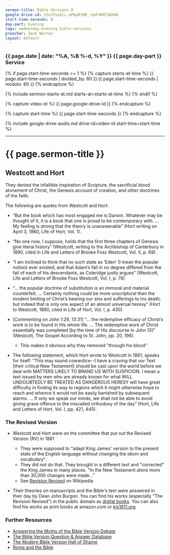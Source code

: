 ```yaml
---
sermon-title: Bible Versions 8
google-drive-id: 1Sx1YsxqlL-aPAyBJ0M_-kpF46QTaQX8b
start-time-seconds: 0
day-part: Evening
tags: wednesday-evening bible-versions
preacher: Zack Warren
layout: default
---
```


### {{ page.date | date: "%A, %B %-d, %Y" }} {{ page.day-part }} Service

{% if page.start-time-seconds >= 1 %}
{% capture starts-at-time %}
{{ page.start-time-seconds | divided_by: 60 }}:{{ page.start-time-seconds | modulo: 60 }}
{% endcapture %}

{% include sermon-starts-at.md starts-at=starts-at-time %}
{% endif %}

{% capture video-id %}
{{ page.google-drive-id }}
{% endcapture %}

{% capture start-time %}
{{ page.start-time-seconds }}
{% endcapture %}

{% include google-drive-audio.md drive-id=video-id start-time=start-time %}

***

# {{ page.sermon-title }}

## Westcott and Hort

They denied the infallible inspiration of Scripture, the sacrificial blood atonement of Christ, the Genesis account of creation, and other doctrines of the faith.

The following are quotes from Westcott and Hort:

- “But the book which has most engaged me is Darwin. Whatever may be thought of it, it is a book that one is proud to be contemporary with. ... My feeling is strong that the theory is unanswerable” (Hort writing on April 3, 1860, Life of Hort, Vol. 1).

- “No one now, I suppose, holds that the first three chapters of Genesis give literal history” (Westcott, writing to the Archbishop of Canterbury in 1890, cited in Life and Letters of Brooke Foss Westcott, Vol. II, p. 69).

- “I am inclined to think that no such state as ‘Eden’ (I mean the popular notion) ever existed, and that Adam’s fall in no degree differed from the fall of each of his descendants, as Coleridge justly argues” (Westcott, Life and Letters of Brooke Foss Westcott, Vol. I, p. 78)

- “... the popular doctrine of substitution is an immoral and material counterfeit. ... Certainly nothing could be more unscriptural than the modern limiting of Christ’s bearing our sins and sufferings to his death; but indeed that is only one aspect of an almost universal heresy” (Hort to Westcott, 1860, cited in Life of Hort, Vol. I, p. 430)

- [Commenting on John 1:29, 13:31] “... the redemptive efficacy of Christ’s work is to be found in His whole life. ... The redemptive work of Christ essentially was completed [by the time of His discourse in John 13]” (Westcott, The Gospel According to St. John, pp. 20, 196).
	- This makes it obvious why they removed "through his blood"

- The following statement, which Hort wrote to Westcott in 1861, speaks for itself: “This may sound cowardice--I have a craving that our Text [their critical New Testament] should be cast upon the world before we deal with MATTERS LIKELY TO BRAND US WITH SUSPICION. I mean a text issued by men who are already known for what WILL UNDOUBTEDLY BE TREATED AS DANGEROUS HERESY will have great difficulty in finding its way to regions which it might otherwise hope to reach and whence it would not be easily banished by subsequent alarms. … If only we speak our minds, we shall not be able to avoid giving grave offence to the miscalled orthodoxy of the day” (Hort, Life and Letters of Hort, Vol. I, pp, 421, 445). 

### The Revised Version

- Westcott and Hort were on the committee that put out the Revised Version (RV) in 1881
    - They were supposed to "adapt King James' version to the present state of the English language without changing the idiom and vocabulary".
	- They did not do that. They brought in a different text and "corrected" the King James in many places. "In the New Testament alone more than 30,000 changes were made…"
    - See [Revision Revised](https://en.wikipedia.org/wiki/Revised_Version#Features) on Wikipedia

- Their theories on manuscripts and the Bible's text were answered in their day by Dean John Burgon. You can find his works (especially "The Revision Revised") in the public domain as [digital books](https://www.gutenberg.org/ebooks/search/?query=john+burgon&submit_search=Go%21). You can also find his works as print books at amazon.com or [kjv1611.org](kjv1611.org).

### Further Resources

- [Answering the Myths of the Bible Version Debate](https://www.wayoflife.org/free_ebooks/answering-the-myths-of-the-bible-version-debate.php)
- [The Bible Version Question & Answer Database](https://www.wayoflife.org/free_ebooks/bible_version_question_answer_database.php)
- [The Modern Bible Version Hall of Shame](https://www.wayoflife.org/free_ebooks/modern_bible_version_hall_of_shame.php)
- [Rome and the Bible](https://www.wayoflife.org/free_ebooks/rome_and_the_bible.php)